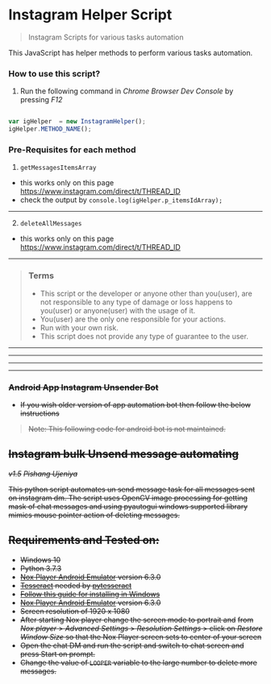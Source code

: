 # Instagram Helper Script
> Instagram Scripts for various tasks automation


This JavaScript has helper methods to perform various tasks automation.

### How to use this script?

1. Run the following command in *Chrome Browser Dev Console* by pressing *F12*

```javascript

var igHelper  = new InstagramHelper();
igHelper.METHOD_NAME();

```

### Pre-Requisites for each method

1. `getMessagesItemsArray`

- this works only on this page https://www.instagram.com/direct/t/THREAD_ID
- check the output by ```console.log(igHelper.p_itemsIdArray);```

<hr>

2. `deleteAllMessages` 

- this works only on this page https://www.instagram.com/direct/t/THREAD_ID

<hr>

> ### Terms
> - This script or the developer or anyone other than you(user), are not responsible to any type of damage or loss happens to you(user) or anyone(user) with the usage of it.
> - You(user) are the only one responsible for your actions.
> - Run with your own risk.
> - This script does not provide any type of guarantee to the user.

<hr>
<hr>
<hr>
<hr>

### ~~Android App Instagram Unsender Bot~~

- ~~If you wish older version of app automation bot then follow the below instructions~~
> ~~Note: This following code for android bot is not maintained.~~

## ~~Instagram bulk Unsend message automating~~
~~*v1.5*~~
~~*Pishang Ujeniya*~~

~~This python script automates un send message task for all messages sent on instagram dm.
The script uses OpenCV image processing for getting mask of chat messages and using pyautogui windows supported library
mimics mouse pointer action of deleting messages.~~

## ~~Requirements and Tested on:~~
- ~~Windows 10~~
- ~~Python 3.7.3~~
- ~~[Nox Player Android Emulator](https://www.bignox.com/) version 6.3.0~~
- ~~[Tesseract](https://github.com/tesseract-ocr/tesseract/releases) needed by [pytesseract](https://github.com/madmaze/pytesseract)~~
- ~~[Follow this guide for installing in Windows](https://github.com/UB-Mannheim/tesseract/wiki)~~
- ~~[Nox Player Android Emulator](https://www.bignox.com/) version 6.3.0~~
- ~~Screen resolution of 1920 x 1080~~
- ~~After starting Nox player change the screen mode to portrait and~~
~~from *Nox player* > *Advanced Settings* > *Resolution Settings* > click on *Restore Window Size*
so that the Nox Player screen sets to center of your screen~~
- ~~Open the chat DM and run the script and switch to chat screen and press Start on prompt.~~
- ~~Change the value of `LOOPER` variable to the large number to delete more messages.~~
